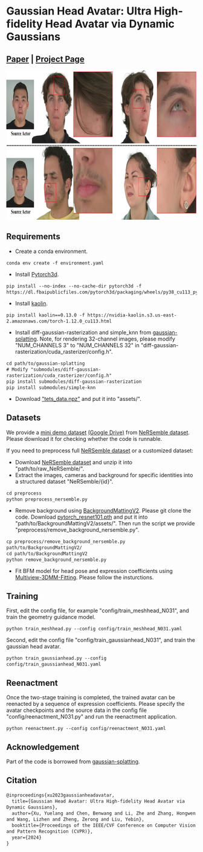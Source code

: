 # Gaussian Head Avatar: Ultra High-fidelity Head Avatar via Dynamic Gaussians
## [Paper](https://arxiv.org/abs/2312.03029) | [Project Page](https://yuelangx.github.io/gaussianheadavatar/)
<img src="imgs/teaser.jpg" width="840" height="396"/> 

## Requirements
* Create a conda environment.
```
conda env create -f environment.yaml
```
* Install [Pytorch3d](https://github.com/facebookresearch/pytorch3d).
```
pip install --no-index --no-cache-dir pytorch3d -f https://dl.fbaipublicfiles.com/pytorch3d/packaging/wheels/py38_cu113_pyt1120/download.html
```
* Install [kaolin](https://github.com/NVIDIAGameWorks/kaolin).
```
pip install kaolin==0.13.0 -f https://nvidia-kaolin.s3.us-east-2.amazonaws.com/torch-1.12.0_cu113.html
```
* Install diff-gaussian-rasterization and simple_knn from [gaussian-splatting](https://github.com/graphdeco-inria/gaussian-splatting). Note, for rendering 32-channel images, please modify "NUM_CHANNELS 3" to "NUM_CHANNELS 32" in "diff-gaussian-rasterization/cuda_rasterizer/config.h".
```
cd path/to/gaussian-splatting
# Modify "submodules/diff-gaussian-rasterization/cuda_rasterizer/config.h"
pip install submodules/diff-gaussian-rasterization
pip install submodules/simple-knn
```
* Download ["tets_data.npz"](https://drive.google.com/file/d/1SMkp8v8bDyYxEdyq25jWnAX1zeQuAkNq/view?usp=drive_link) and put it into "assets/".


## Datasets
We provide a [mini demo dataset](https://cloud.tsinghua.edu.cn/f/9c7345f71fb644818ef6/?dl=1) [(Google Drive)](https://drive.google.com/file/d/1OddIml-gJgRQU4YEP-T6USzIQyKSaF7I/view?usp=drive_link) from [NeRSemble dataset](https://tobias-kirschstein.github.io/nersemble/). Please download it for checking whether the code is runnable.

If you need to preprocess full [NeRSemble dataset](https://tobias-kirschstein.github.io/nersemble/) or a customized dataset:
* Download [NeRSemble dataset](https://tobias-kirschstein.github.io/nersemble/) and unzip it into "path/to/raw_NeRSemble/".
* Extract the images, cameras and background for specific identities into a structured dataset "NeRSemble/{id}".
```
cd preprocess
python preprocess_nersemble.py
```
* Remove background using [BackgroundMattingV2](https://github.com/PeterL1n/BackgroundMattingV2). Please git clone the code. Download [pytorch_resnet101.pth](https://drive.google.com/file/d/1zysR-jW6jydA2zkWfevxD1JpQHglKG1_/view?usp=drive_link) and put it into "path/to/BackgroundMattingV2/assets/". Then run the script we provide "preprocess/remove_background_nersemble.py".
```
cp preprocess/remove_background_nersemble.py path/to/BackgroundMattingV2/
cd path/to/BackgroundMattingV2
python remove_background_nersemble.py
```
* Fit BFM model for head pose and expression coefficients using [Multiview-3DMM-Fitting](https://github.com/YuelangX/Multiview-3DMM-Fitting). Please follow the insturctions.

## Training
First, edit the config file, for example "config/train_meshhead_N031", and train the geometry guidance model.
```
python train_meshhead.py --config config/train_meshhead_N031.yaml
```
Second, edit the config file "config/train_gaussianhead_N031", and train the gaussian head avatar.
```
python train_gaussianhead.py --config config/train_gaussianhead_N031.yaml
```

## Reenactment
Once the two-stage training is completed, the trained avatar can be reenacted by a sequence of expression coefficients. Please specify the avatar checkpoints and the source data in the config file "config/reenactment_N031.py" and run the reenactment application.
```
python reenactment.py --config config/reenactment_N031.yaml
```


## Acknowledgement
Part of the code is borrowed from [gaussian-splatting](https://github.com/graphdeco-inria/gaussian-splatting).

## Citation
```
@inproceedings{xu2023gaussianheadavatar,
  title={Gaussian Head Avatar: Ultra High-fidelity Head Avatar via Dynamic Gaussians},
  author={Xu, Yuelang and Chen, Benwang and Li, Zhe and Zhang, Hongwen and Wang, Lizhen and Zheng, Zerong and Liu, Yebin},
  booktitle={Proceedings of the IEEE/CVF Conference on Computer Vision and Pattern Recognition (CVPR)},
  year={2024}
}
